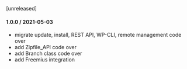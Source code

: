 [unreleased]

#### 1.0.0 / 2021-05-03
* migrate update, install, REST API, WP-CLI, remote management code over
* add Zipfile_API code over
* add Branch class code over
* add Freemius integration
